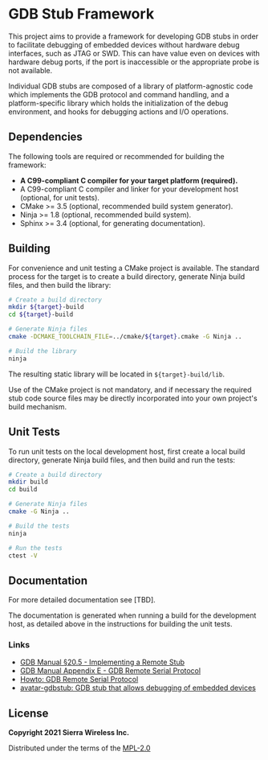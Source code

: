 # GDB Stub Framework

This project aims to provide a framework for developing GDB stubs in order to facilitate debugging
of embedded devices without hardware debug interfaces, such as JTAG or SWD.  This can have value
even on devices with hardware debug ports, if the port is inaccessible or the appropriate probe is
not available.

Individual GDB stubs are composed of a library of platform-agnostic code which implements the GDB
protocol and command handling, and a platform-specific library which holds the initialization of the
debug environment, and hooks for debugging actions and I/O operations.

## Dependencies

The following tools are required or recommended for building the framework:

 * **A C99-compliant C compiler for your target platform (required).**
 * A C99-compliant C compiler and linker for your development host (optional, for unit tests).
 * CMake >= 3.5 (optional, recommended build system generator).
 * Ninja >= 1.8 (optional, recommended build system).
 * Sphinx >= 3.4 (optional, for generating documentation).

## Building

For convenience and unit testing a CMake project is available.  The standard
process for the target is to create a build directory, generate Ninja build files, and then build
the library:

```bash
# Create a build directory
mkdir ${target}-build
cd ${target}-build

# Generate Ninja files
cmake -DCMAKE_TOOLCHAIN_FILE=../cmake/${target}.cmake -G Ninja ..

# Build the library
ninja
```
The resulting static library will be located in `${target}-build/lib`.

Use of the CMake project is not mandatory, and if necessary the required stub code source files may
be directly incorporated into your own project's build mechanism.

## Unit Tests

To run unit tests on the local development host, first create a local build directory, generate
Ninja build files, and then build and run the tests:

```bash
# Create a build directory
mkdir build
cd build

# Generate Ninja files
cmake -G Ninja ..

# Build the tests
ninja

# Run the tests
ctest -V
```

## Documentation

For more detailed documentation see [TBD].

The documentation is generated when running a build for the development host, as detailed above in
the instructions for building the unit tests.

### Links

 * [GDB Manual §20.5 - Implementing a Remote Stub](https://sourceware.org/gdb/onlinedocs/gdb/Remote-Stub.html)
 * [GDB Manual Appendix E - GDB Remote Serial Protocol](https://sourceware.org/gdb/onlinedocs/gdb/Remote-Protocol.html)
 * [Howto: GDB Remote Serial Protocol](https://www.embecosm.com/appnotes/ean4/embecosm-howto-rsp-server-ean4-issue-2.html)
 * [avatar-gdbstub: GDB stub that allows debugging of embedded devices](https://github.com/avatarone/avatar-gdbstub)

## License

**Copyright 2021 Sierra Wireless Inc.**

Distributed under the terms of the [MPL-2.0](./LICENSE.txt)
